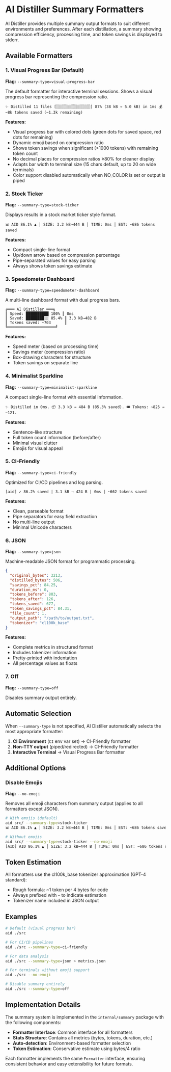 # AI Distiller Summary Formatters

AI Distiller provides multiple summary output formats to suit different environments and preferences. After each distillation, a summary showing compression efficiency, processing time, and token savings is displayed to stderr.

## Available Formatters

### 1. Visual Progress Bar (Default)
**Flag:** `--summary-type=visual-progress-bar`

The default formatter for interactive terminal sessions. Shows a visual progress bar representing the compression ratio.

```
✨ Distilled 11 files [░░░░░░░░░░░░░░░] 87% (38 kB → 5.0 kB) in 1ms 💰 ~8k tokens saved (~1.3k remaining)
```

**Features:**
- Visual progress bar with colored dots (green dots for saved space, red dots for remaining)
- Dynamic emoji based on compression ratio
- Shows token savings when significant (>1000 tokens) with remaining token count
- No decimal places for compression ratios ≥80% for cleaner display
- Adapts bar width to terminal size (15 chars default, up to 20 on wide terminals)
- Color support disabled automatically when NO_COLOR is set or output is piped

### 2. Stock Ticker
**Flag:** `--summary-type=stock-ticker`

Displays results in a stock market ticker style format.

```
📊 AID 86.1% ▲ │ SIZE: 3.2 kB→444 B │ TIME: 0ms │ EST: ~686 tokens saved
```

**Features:**
- Compact single-line format
- Up/down arrow based on compression percentage
- Pipe-separated values for easy parsing
- Always shows token savings estimate

### 3. Speedometer Dashboard
**Flag:** `--summary-type=speedometer-dashboard`

A multi-line dashboard format with dual progress bars.

```
╔═══ AI Distiller ═══╗
║ Speed: ██████████ 100% ║ 0ms
║ Saved: ████████░░ 85.4% ║ 3.3 kB→482 B
║ Tokens saved: ~703      ║
╚═════════════════════╝
```

**Features:**
- Speed meter (based on processing time)
- Savings meter (compression ratio)
- Box-drawing characters for structure
- Token savings on separate line

### 4. Minimalist Sparkline
**Flag:** `--summary-type=minimalist-sparkline`

A compact single-line format with essential information.

```
✨ Distilled in 0ms. 📦 3.3 kB → 484 B (85.3% saved). 🎟️ Tokens: ~825 → ~121.
```

**Features:**
- Sentence-like structure
- Full token count information (before/after)
- Minimal visual clutter
- Emojis for visual appeal

### 5. CI-Friendly
**Flag:** `--summary-type=ci-friendly`

Optimized for CI/CD pipelines and log parsing.

```
[aid] ✓ 86.2% saved | 3.1 kB → 424 B | 0ms | ~662 tokens saved
```

**Features:**
- Clean, parseable format
- Pipe separators for easy field extraction
- No multi-line output
- Minimal Unicode characters

### 6. JSON
**Flag:** `--summary-type=json`

Machine-readable JSON format for programmatic processing.

```json
{
  "original_bytes": 3213,
  "distilled_bytes": 506,
  "savings_pct": 84.25,
  "duration_ms": 0,
  "tokens_before": 803,
  "tokens_after": 126,
  "tokens_saved": 677,
  "token_savings_pct": 84.31,
  "file_count": 1,
  "output_path": "/path/to/output.txt",
  "tokenizer": "cl100k_base"
}
```

**Features:**
- Complete metrics in structured format
- Includes tokenizer information
- Pretty-printed with indentation
- All percentage values as floats

### 7. Off
**Flag:** `--summary-type=off`

Disables summary output entirely.

## Automatic Selection

When `--summary-type` is not specified, AI Distiller automatically selects the most appropriate formatter:

1. **CI Environment** (`CI` env var set) → CI-Friendly formatter
2. **Non-TTY output** (piped/redirected) → CI-Friendly formatter
3. **Interactive Terminal** → Visual Progress Bar formatter

## Additional Options

### Disable Emojis
**Flag:** `--no-emoji`

Removes all emoji characters from summary output (applies to all formatters except JSON).

```bash
# With emojis (default)
aid src/ --summary-type=stock-ticker
📊 AID 86.1% ▲ │ SIZE: 3.2 kB→444 B │ TIME: 0ms │ EST: ~686 tokens saved

# Without emojis
aid src/ --summary-type=stock-ticker --no-emoji
[AID] AID 86.1% ▲ │ SIZE: 3.2 kB→444 B │ TIME: 0ms │ EST: ~686 tokens saved
```

## Token Estimation

All formatters use the cl100k_base tokenizer approximation (GPT-4 standard):
- Rough formula: ~1 token per 4 bytes for code
- Always prefixed with `~` to indicate estimation
- Tokenizer name included in JSON output

## Examples

```bash
# Default (visual progress bar)
aid ./src

# For CI/CD pipelines
aid ./src --summary-type=ci-friendly

# For data analysis
aid ./src --summary-type=json > metrics.json

# For terminals without emoji support
aid ./src --no-emoji

# Disable summary entirely
aid ./src --summary-type=off
```

## Implementation Details

The summary system is implemented in the `internal/summary` package with the following components:

- **Formatter Interface**: Common interface for all formatters
- **Stats Structure**: Contains all metrics (bytes, tokens, duration, etc.)
- **Auto-detection**: Environment-based formatter selection
- **Token Estimation**: Conservative estimate using bytes/4 ratio

Each formatter implements the same `Formatter` interface, ensuring consistent behavior and easy extensibility for future formats.